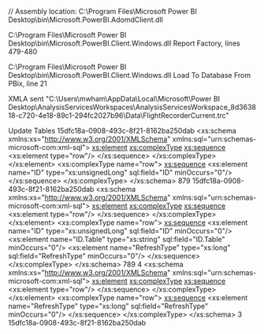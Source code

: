 // Assembly location: C:\Program Files\Microsoft Power BI Desktop\bin\Microsoft.PowerBI.AdomdClient.dll

C:\Program Files\Microsoft Power BI Desktop\bin\Microsoft.PowerBI.Client.Windows.dll
Report Factory, lines 479-480

C:\Program Files\Microsoft Power BI Desktop\bin\Microsoft.PowerBI.Client.Windows.dll
Load To Database From PBix, line 21


XMLA sent
"C:\Users\mwham\AppData\Local\Microsoft\Power BI Desktop\AnalysisServicesWorkspaces\AnalysisServicesWorkspace_8d363818-c720-4e18-89c1-294fc2027b96\Data\FlightRecorderCurrent.trc"

Update Tables
<Batch Transaction="false" xmlns="http://schemas.microsoft.com/analysisservices/2003/engine">
  <Delete xmlns="http://schemas.microsoft.com/analysisservices/2014/engine">
    <DatabaseID>15dfc18a-0908-493c-8f21-8162ba250dab</DatabaseID>
    <Annotations>
      <xs:schema xmlns:xs="http://www.w3.org/2001/XMLSchema" xmlns:sql="urn:schemas-microsoft-com:xml-sql">
        <xs:element>
          <xs:complexType>
            <xs:sequence>
              <xs:element type="row"/>
            </xs:sequence>
          </xs:complexType>
        </xs:element>
        <xs:complexType name="row">
          <xs:sequence>
            <xs:element name="ID" type="xs:unsignedLong" sql:field="ID" minOccurs="0"/>
          </xs:sequence>
        </xs:complexType>
      </xs:schema>
      <row xmlns="urn:schemas-microsoft-com:xml-analysis:rowset">
        <ID>879</ID>
      </row>
    </Annotations>
  </Delete>
  <Refresh xmlns="http://schemas.microsoft.com/analysisservices/2014/engine">
    <DatabaseID>15dfc18a-0908-493c-8f21-8162ba250dab</DatabaseID>
    <Tables>
      <xs:schema xmlns:xs="http://www.w3.org/2001/XMLSchema" xmlns:sql="urn:schemas-microsoft-com:xml-sql">
        <xs:element>
          <xs:complexType>
            <xs:sequence>
              <xs:element type="row"/>
            </xs:sequence>
          </xs:complexType>
        </xs:element>
        <xs:complexType name="row">
          <xs:sequence>
            <xs:element name="ID" type="xs:unsignedLong" sql:field="ID" minOccurs="0"/>
            <xs:element name="ID.Table" type="xs:string" sql:field="ID.Table" minOccurs="0"/>
            <xs:element name="RefreshType" type="xs:long" sql:field="RefreshType" minOccurs="0"/>
          </xs:sequence>
        </xs:complexType>
      </xs:schema>
      <row xmlns="urn:schemas-microsoft-com:xml-analysis:rowset">
        <ID>789</ID>
        <RefreshType>4</RefreshType>
      </row>
    </Tables>
    <Model>
      <xs:schema xmlns:xs="http://www.w3.org/2001/XMLSchema" xmlns:sql="urn:schemas-microsoft-com:xml-sql">
        <xs:element>
          <xs:complexType>
            <xs:sequence>
              <xs:element type="row"/>
            </xs:sequence>
          </xs:complexType>
        </xs:element>
        <xs:complexType name="row">
          <xs:sequence>
            <xs:element name="RefreshType" type="xs:long" sql:field="RefreshType" minOccurs="0"/>
          </xs:sequence>
        </xs:complexType>
      </xs:schema>
      <row xmlns="urn:schemas-microsoft-com:xml-analysis:rowset">
        <RefreshType>3</RefreshType>
      </row>
    </Model>
  </Refresh>
  <SequencePoint xmlns="http://schemas.microsoft.com/analysisservices/2014/engine">
    <DatabaseID>15dfc18a-0908-493c-8f21-8162ba250dab</DatabaseID>
  </SequencePoint>
</Batch>